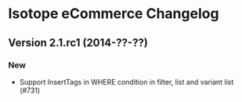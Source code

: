 Isotope eCommerce Changelog
===========================

Version 2.1.rc1 (2014-??-??)
--------------------------

### New
- Support InsertTags in WHERE condition in filter, list and variant list (#731)